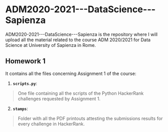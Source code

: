 # ADM2020-2021---DataScience---Sapienza

ADM2020-2021---DataScience---Sapienza is the repository where I will upload 
all the material related to the course ADM 2020/2021 for Data Science at University of Sapienza in Rome.

## Homework 1

It contains all the files concerning Assignment 1 of the course:
1.  **```scripts.py```**:
> One file containing all the scripts of the Python HackerRank challenges requested by Assignment 1.
2.  **```stamps```**:
> Folder with all the PDF printouts attesting the submissions results for every challenge in HackerRank.




